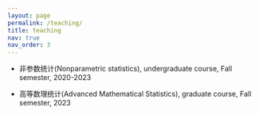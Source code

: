 ```yaml
---
layout: page
permalink: /teaching/
title: teaching
nav: true
nav_order: 3
---
```


- 非参数统计(Nonparametric statistics), undergraduate course, Fall semester, 2020-2023

- 高等数理统计(Advanced Mathematical Statistics), graduate course, Fall semester, 2023





